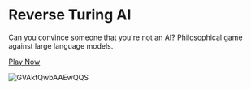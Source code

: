 # Reverse Turing AI

Can you convince someone that you're not an AI? Philosophical game against large language models.

[Play Now](https://reverse-turing.nmn.gl/)

![GVAkfQwbAAEwQQS](https://github.com/user-attachments/assets/b4184d6c-f926-497f-bcdc-b296fb35960f)

